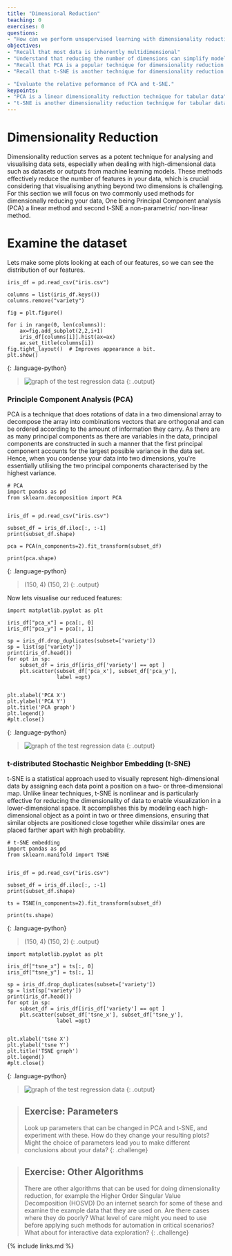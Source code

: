 ```yaml
---
title: "Dimensional Reduction"
teaching: 0
exercises: 0
questions:
- "How can we perform unsupervised learning with dimensionality reduction techniques such as Principle Component Analysis (PCA) and t-distributed Stochastic Neighbor Embedding (t-SNE)?"
objectives:
- "Recall that most data is inherently multidimensional"
- "Understand that reducing the number of dimensions can simplify modelling and allow classifications to be performed."
- "Recall that PCA is a popular technique for dimensionality reduction."
- "Recall that t-SNE is another technique for dimensionality reduction."

- "Evaluate the relative peformance of PCA and t-SNE."
keypoints:
- "PCA is a linear dimensionality reduction technique for tabular data"
- "t-SNE is another dimensionality reduction technique for tabular data that is more general than PCA"
---
```


# Dimensionality Reduction

Dimensionality reduction serves as a potent technique for analysing and visualising data sets, especially when dealing with high-dimensional data such as datasets or outputs from machine learning models. These methods effectively reduce the number of features in your data, which is crucial considering that visualising anything beyond two dimensions is challenging. For this section we will focus on two commonly used methods for dimensionally reducing your data, One being Principal Component analysis (PCA) a linear method and second t-SNE a non-parametric/ non-linear method. 

# Examine the dataset
Lets make some plots looking at each of our features, so we can see the distribution of our features.
~~~
iris_df = pd.read_csv("iris.csv")

columns = list(iris_df.keys())
columns.remove("variety")

fig = plt.figure()

for i in range(0, len(columns)):
    ax=fig.add_subplot(2,2,i+1)
    iris_df[columns[i]].hist(ax=ax)
    ax.set_title(columns[i])
fig.tight_layout()  # Improves appearance a bit.
plt.show()
~~~
{: .language-python}

>![graph of the test regression data](../fig/iris_histograms.png)
{: .output}

### Principle Component Analysis (PCA)

PCA is a technique that does rotations of data in a two dimensional array to decompose the array into combinations vectors that are orthogonal and can be ordered according to the amount of information they carry. As there are as many principal components as there are variables in the data, principal components are constructed in such a manner that the first principal component accounts for the largest possible variance in the data set. Hence, when you condense your data into two dimensions, you're essentially utilising the two principal components characterised by the highest variance.

~~~
# PCA
import pandas as pd
from sklearn.decomposition import PCA


iris_df = pd.read_csv("iris.csv")

subset_df = iris_df.iloc[:, :-1]
print(subset_df.shape)

pca = PCA(n_components=2).fit_transform(subset_df)

print(pca.shape)

~~~
{: .language-python}

>(150, 4)
>(150, 2)
{: .output}

Now lets visualise our reduced features:


~~~
import matplotlib.pyplot as plt

iris_df["pca_x"] = pca[:, 0]
iris_df["pca_y"] = pca[:, 1]

sp = iris_df.drop_duplicates(subset=['variety'])
sp = list(sp['variety'])
print(iris_df.head())
for opt in sp:
    subset_df = iris_df[iris_df['variety'] == opt ]
    plt.scatter(subset_df['pca_x'], subset_df['pca_y'], 
                label =opt)


plt.xlabel('PCA X')
plt.ylabel('PCA Y')
plt.title('PCA graph')
plt.legend()
#plt.close()
~~~
{: .language-python}

>![graph of the test regression data](../fig/PCA_CHART.png)
{: .output}

### t-distributed Stochastic Neighbor Embedding (t-SNE)
t-SNE is a statistical approach used to visually represent high-dimensional data by assigning each data point a position on a two- or three-dimensional map. Unlike linear techniques, t-SNE is nonlinear and is particularly effective for reducing the dimensionality of data to enable visualization in a lower-dimensional space. It accomplishes this by modeling each high-dimensional object as a point in two or three dimensions, ensuring that similar objects are positioned close together while dissimilar ones are placed farther apart with high probability.


~~~
# t-SNE embedding
import pandas as pd
from sklearn.manifold import TSNE


iris_df = pd.read_csv("iris.csv")

subset_df = iris_df.iloc[:, :-1]
print(subset_df.shape)

ts = TSNE(n_components=2).fit_transform(subset_df)

print(ts.shape)
~~~
{: .language-python}

>(150, 4)
>(150, 2)
{: .output}

~~~
import matplotlib.pyplot as plt

iris_df["tsne_x"] = ts[:, 0]
iris_df["tsne_y"] = ts[:, 1]

sp = iris_df.drop_duplicates(subset=['variety'])
sp = list(sp['variety'])
print(iris_df.head())
for opt in sp:
    subset_df = iris_df[iris_df['variety'] == opt ]
    plt.scatter(subset_df['tsne_x'], subset_df['tsne_y'], 
                label =opt)


plt.xlabel('tsne X')
plt.ylabel('tsne Y')
plt.title('TSNE graph')
plt.legend()
#plt.close()
~~~
{: .language-python}

>![graph of the test regression data](../fig/tsne_clusters.png)
{: .output}


> ## Exercise: Parameters
>
> Look up parameters that can be changed in PCA and t-SNE,
> and experiment with these. How do they change your resulting
> plots?  Might the choice of parameters lead you to make different
> conclusions about your data?
{: .challenge}

> ## Exercise: Other Algorithms
>
> There are other algorithms that can be used for doing dimensionality
> reduction, for example the Higher Order Singular Value Decomposition (HOSVD)
> Do an internet search for some of these and
> examine the example data that they are used on. Are there cases where they do 
> poorly? What level of care might you need to use before applying such methods
> for automation in critical scenarios?  What about for interactive data 
> exploration?
{: .challenge}

{% include links.md %}

